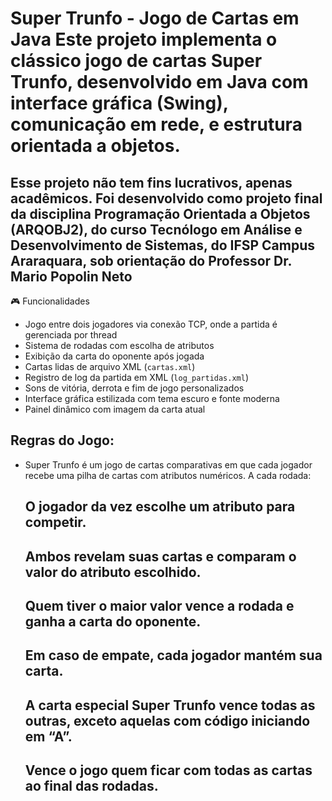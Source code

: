 # Super Trunfo - Jogo de Cartas em Java Este projeto implementa o clássico jogo de cartas **Super Trunfo**, desenvolvido em Java com interface gráfica (Swing), comunicação em rede, e estrutura orientada a objetos. ##
## Esse projeto não tem fins lucrativos, apenas acadêmicos. Foi desenvolvido como projeto final da disciplina Programação Orientada a Objetos (ARQOBJ2), do curso Tecnólogo em Análise e Desenvolvimento de Sistemas, do IFSP Campus Araraquara, sob orientação do Professor Dr. Mario Popolin Neto

🎮 Funcionalidades
- Jogo entre dois jogadores via conexão TCP, onde a partida é gerenciada por thread
- Sistema de rodadas com escolha de atributos
- Exibição da carta do oponente após jogada
- Cartas lidas de arquivo XML (`cartas.xml`)
- Registro de log da partida em XML (`log_partidas.xml`)
- Sons de vitória, derrota e fim de jogo personalizados
- Interface gráfica estilizada com tema escuro e fonte moderna
- Painel dinâmico com imagem da carta atual

## Regras do Jogo:
- Super Trunfo é um jogo de cartas comparativas em que cada jogador recebe uma pilha de cartas com atributos numéricos. A cada rodada:

    ## O jogador da vez escolhe um atributo para competir.

    ## Ambos revelam suas cartas e comparam o valor do atributo escolhido.

    ## Quem tiver o maior valor vence a rodada e ganha a carta do oponente.

    ## Em caso de empate, cada jogador mantém sua carta.

    ## A carta especial Super Trunfo vence todas as outras, exceto aquelas com código iniciando em “A”.

    ## Vence o jogo quem ficar com todas as cartas ao final das rodadas.
